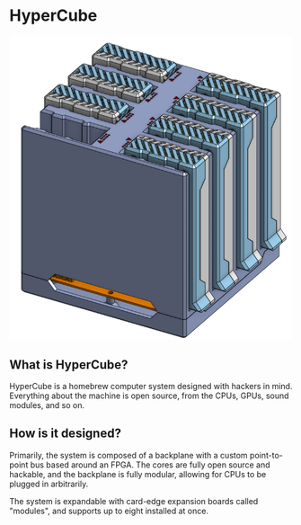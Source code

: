 # HyperCube

![HyperCube Enclosure Model](https://github.com/HyperCubeHackers/HyperCube/raw/master/docs/assets/hypercube-enclosure.png)

## What is HyperCube?

HyperCube is a homebrew computer system designed with hackers in mind.
Everything about the machine is open source, from the CPUs, GPUs, sound modules,
and so on.

## How is it designed?

Primarily, the system is composed of a backplane with a custom point-to-point
bus based around an FPGA. The cores are fully open source and hackable, and the
backplane is fully modular, allowing for CPUs to be plugged in arbitrarily.

The system is expandable with card-edge expansion boards called "modules", and
supports up to eight installed at once.
